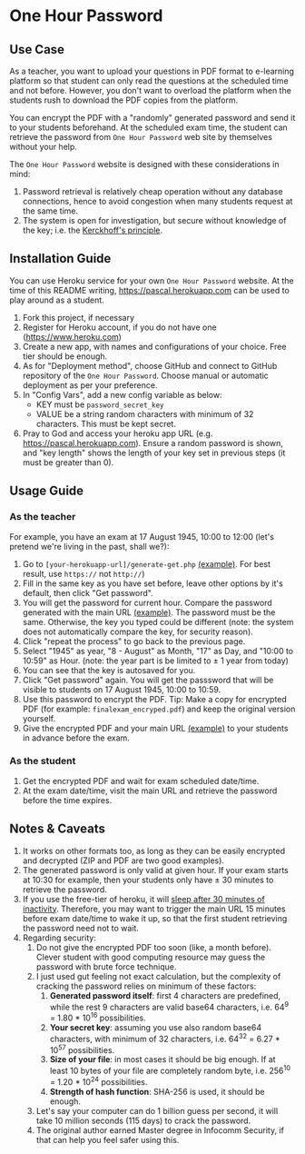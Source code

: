 # One Hour Password

## Use Case

As a teacher, you want to upload your questions in PDF format to e-learning
platform so that student can only read the questions at the scheduled time and
not before. However, you don't want to overload the platform when the students
rush to download the PDF copies from the platform.

You can encrypt the PDF with a "randomly" generated password and send it to
your students beforehand. At the scheduled exam time, the student can retrieve
the password from `One Hour Password` web site by themselves without your help.

The `One Hour Password` website is designed with these considerations in mind:

1. Password retrieval is relatively cheap operation without any database connections, hence to avoid congestion when many students request at the same time.
2. The system is open for investigation, but secure without knowledge of the key; i.e. the [Kerckhoff's principle](https://en.wikipedia.org/wiki/Kerckhoffs%27s_principle).

## Installation Guide

You can use Heroku service for your own `One Hour Password` website. At the
time of this README writing, https://pascal.herokuapp.com can be used to play
around as a student.

1. Fork this project, if necessary
2. Register for Heroku account, if you do not have one (https://www.heroku.com)
3. Create a new app, with names and configurations of your choice. Free tier should be enough.
4. As for "Deployment method", choose GitHub and connect to GitHub repository of the `One Hour Password`. Choose manual or automatic deployment as per your preference.
5. In "Config Vars", add a new config variable as below:
	* KEY must be `password_secret_key`
	* VALUE be a string random characters with minimum of 32 characters. This must be kept secret.
6. Pray to God and access your heroku app URL (e.g. https://pascal.herokuapp.com). Ensure a random password is shown, and "key length" shows the length of your key set in previous steps (it must be greater than 0).

## Usage Guide

### As the teacher

For example, you have an exam at 17 August 1945, 10:00 to 12:00 (let's pretend we're living in the past, shall we?):

1. Go to `[your-herokuapp-url]/generate-get.php` [(example)](https://pascal.herokuapp.com/generate-get.php). For best result, use `https://` not `http://`)
2. Fill in the same key as you have set before, leave other options by it's default, then click "Get password".
3. You will get the password for current hour. Compare the password generated with the main URL [(example)](https://pascal.herokuapp.com). The password must be the same. Otherwise, the key you typed could be different (note: the system does not automatically compare the key, for security reason).
4. Click "repeat the process" to go back to the previous page.
5. Select "1945" as year, "8 - August" as Month, "17" as Day, and "10:00 to 10:59" as Hour. (note: the year part is be limited to &plusmn; 1 year from today)
6. You can see that the key is autosaved for you.
7. Click "Get password" again. You will get the passsword that will be visible to students on 17 August 1945, 10:00 to 10:59.
8. Use this password to encrypt the PDF. Tip: Make a copy for encrypted PDF (for example: `finalexam_encryped.pdf`) and keep the original version yourself.
9. Give the encrypted PDF and your main URL [(example)](https://pascal.herokuapp.com) to your students in advance before the exam.

### As the student

1. Get the encrypted PDF and wait for exam scheduled date/time.
2. At the exam date/time, visit the main URL and retrieve the password before the time expires.

## Notes & Caveats

1. It works on other formats too, as long as they can be easily encrypted and decrypted (ZIP and PDF are two good examples).
2. The generated password is only valid at given hour. If your exam starts at 10:30 for example, then your students only have &plusmn; 30 minutes to retrieve the password.
3. If you use the free-tier of heroku, it will [sleep after 30 minutes of inactivity](https://www.heroku.com/pricing). Therefore, you may want to trigger the main URL 15 minutes before exam date/time to wake it up, so that the first student retrieving the password need not to wait. 
4. Regarding security:
    1. Do not give the encrypted PDF too soon (like, a month before). Clever student with good computing resource may guess the password with brute force technique.
    2. I just used gut feeling not exact calculation, but the complexity of cracking the password relies on minimum of these factors:
        1. **Generated password itself**: first 4 characters are predefined, while the rest 9 characters are valid base64 characters, i.e. 64<sup>9</sup> = 1.80 * 10<sup>16</sup> possibilities.
        2. **Your secret key**: assuming you use also random base64 characters, with minimum of 32 characters, i.e. 64<sup>32</sup> = 6.27 * 10<sup>57</sup> possibilities.
        3. **Size of your file**: in most cases it should be big enough. If at least 10 bytes of your file are completely random byte, i.e. 256<sup>10</sup> = 1.20 * 10<sup>24</sup> possibilities.
        4. **Strength of hash function**: SHA-256 is used, it should be enough.
    3. Let's say your computer can do 1 billion guess per second, it will take 10 million seconds (115 days) to crack the password.
    4. The original author earned Master degree in Infocomm Security, if that can help you feel safer using this.